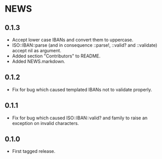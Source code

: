 NEWS
====

0.1.3
-----

* Accept lower case IBANs and convert them to uppercase.
* ISO::IBAN::parse (and in consequence ::parse!, ::valid? and ::validate) accept nil as argument.
* Added section "Contributors" to README.
* Added NEWS.markdown.


0.1.2
-----

* Fix for bug which caused templated IBANs not to validate properly.


0.1.1
-----

* Fix for bug which caused ISO::IBAN::valid? and family to raise an exception on invalid characters.


0.1.0
-----

* First tagged release.
